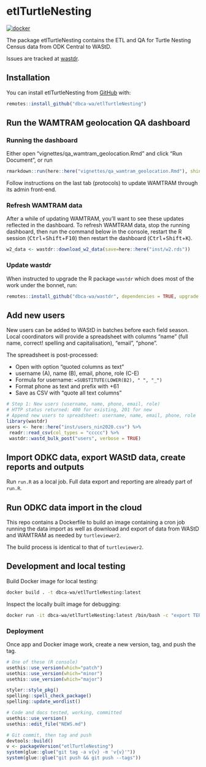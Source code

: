 
<!-- README.md is generated from README.Rmd. Please edit that file -->

# etlTurtleNesting

<!-- badges: start -->

[![docker](https://github.com/dbca-wa/etlTurtleNesting/actions/workflows/docker.yaml/badge.svg)](https://github.com/dbca-wa/etlTurtleNesting/actions/workflows/docker.yaml)
<!-- badges: end -->

The package etlTurtleNesting contains the ETL and QA for Turtle Nesting
Census data from ODK Central to WAStD.

Issues are tracked at
[wastdr](https://github.com/dbca-wa/wastdr/milestone/1).

## Installation

You can install etlTurtleNesting from [GitHub](https://github.com/)
with:

``` r
remotes::install_github("dbca-wa/etlTurtleNesting")
```

## Run the WAMTRAM geolocation QA dashboard

### Running the dashboard

Either open “vignettes/qa\_wamtram\_geolocation.Rmd” and click “Run
Document”, or run

``` r
rmarkdown::run(here::here("vignettes/qa_wamtram_geolocation.Rmd"), shiny_args = list(port = 3838, host = "0.0.0.0"))
```

Follow instructions on the last tab (protocols) to update WAMTRAM
through its admin front-end.

### Refresh WAMTRAM data

After a while of updating WAMTRAM, you’ll want to see these updates
reflected in the dashboard. To refresh WAMTRAM data, stop the running
dashboard, then run the command below in the console, restart the R
session (<kbd>Ctrl</kbd>+<kbd>Shift</kbd>+<kbd>F10</kbd>) then restart
the dashboard (<kbd>Ctrl</kbd>+<kbd>Shift</kbd>+<kbd>K</kbd>).

``` r
w2_data <- wastdr::download_w2_data(save=here::here("inst/w2.rds"))
```

### Update wastdr

When instructed to upgrade the R package `wastdr` which does most of the
work under the bonnet, run:

``` r
remotes::install_github("dbca-wa/wastdr", dependencies = TRUE, upgrade = "never", build_vignettes = TRUE)
```

## Add new users

New users can be added to WAStD in batches before each field season.
Local coordinators will provide a spreadsheet with columns “name” (full
name, correct\! spelling and capitalisation), “email”, “phone”.

The spreadsheet is post-processed:

  - Open with option “quoted columns as text”
  - username (A), name (B), email, phone, role (C-E)
  - Formula for username: `=SUBSTITUTE(LOWER(B2), " ", "_")`
  - Format phone as text and prefix with +61
  - Save as CSV with “quote all text columns”

<!-- end list -->

``` r
# Step 1: New users (username, name, phone, email, role)
# HTTP status returned: 400 for existing, 201 for new
# Append new users to spreadsheet: username, name, email, phone, role
library(wastdr)
users <- here::here("inst/users_nin2020.csv") %>%
 readr::read_csv(col_types = "ccccc") %>%
 wastdr::wastd_bulk_post("users", verbose = TRUE)
```

## Import ODKC data, export WAStD data, create reports and outputs

Run `run.R` as a local job. Full data export and reporting are already
part of `run.R`.

## Run ODKC data import in the cloud

This repo contains a Dockerfile to build an image containing a cron job
running the data import as well as download and export of data from
WAStD and WAMTRAM as needed by `turtleviewer2`.

The build process is identical to that of `turtleviewer2`.

## Development and local testing

Build Docker image for local testing:

``` bash
docker build . -t dbca-wa/etlTurtleNesting:latest
```

Inspect the locally built image for debugging:

``` bash
docker run -it dbca-wa/etlTurtleNesting:latest /bin/bash -c "export TERM=xterm; exec bash"
```

### Deployment

Once app and Docker image work, create a new version, tag, and push the
tag.

``` r
# One of these (R console)
usethis::use_version(which="patch")
usethis::use_version(which="minor")
usethis::use_version(which="major")

styler::style_pkg()
spelling::spell_check_package()
spelling::update_wordlist()

# Code and docs tested, working, committed
usethis::use_version()
usethis::edit_file("NEWS.md")

# Git commit, then tag and push
devtools::build()
v <- packageVersion("etlTurtleNesting")
system(glue::glue("git tag -a v{v} -m 'v{v}'"))
system(glue::glue("git push && git push --tags"))
```
